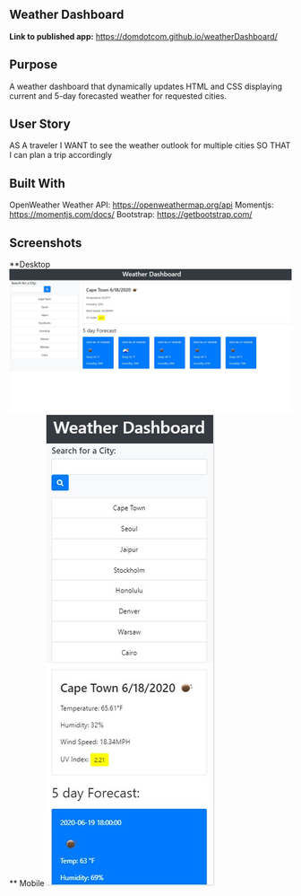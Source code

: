 ## Weather Dashboard

**Link to published app:** https://domdotcom.github.io/weatherDashboard/

## Purpose

A weather dashboard that dynamically updates HTML and CSS displaying current and 5-day forecasted weather for requested cities.

## User Story
AS A traveler
I WANT to see the weather outlook for multiple cities
SO THAT I can plan a trip accordingly


## Built With
OpenWeather Weather API: https://openweathermap.org/api
Momentjs: https://momentjs.com/docs/
Bootstrap: https://getbootstrap.com/



## Screenshots
**Desktop
![](https://github.com/domdotcom/weatherDashboard/blob/master/Assets/desktop.jpg)
** Mobile
![](https://github.com/domdotcom/weatherDashboard/blob/master/Assets/mobile.jpg)



